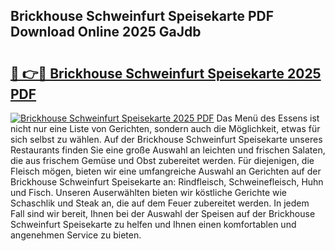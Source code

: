 ## Brickhouse Schweinfurt Speisekarte PDF Download Online 2025 GaJdb

# <h2><a href="http://gc7ukwe.nevu.top/?p=Brickhouse+Schweinfurt+Speisekarte">🔗 👉🔴 Brickhouse Schweinfurt Speisekarte 2025 PDF</a></h2>

[![Brickhouse Schweinfurt Speisekarte 2025 PDF](https://i.imgur.com/dBaPXMq.png)](http://gc7ukwe.nevu.top/?p=Brickhouse+Schweinfurt+Speisekarte)
Das Menü des Essens ist nicht nur eine Liste von Gerichten, sondern auch die Möglichkeit, etwas für sich selbst zu wählen. Auf der Brickhouse Schweinfurt Speisekarte unseres Restaurants finden Sie eine große Auswahl an leichten und frischen Salaten, die aus frischem Gemüse und Obst zubereitet werden. Für diejenigen, die Fleisch mögen, bieten wir eine umfangreiche Auswahl an Gerichten auf der Brickhouse Schweinfurt Speisekarte an: Rindfleisch, Schweinefleisch, Huhn und Fisch. Unseren Auserwählten bieten wir köstliche Gerichte wie Schaschlik und Steak an, die auf dem Feuer zubereitet werden. In jedem Fall sind wir bereit, Ihnen bei der Auswahl der Speisen auf der Brickhouse Schweinfurt Speisekarte zu helfen und Ihnen einen komfortablen und angenehmen Service zu bieten.

